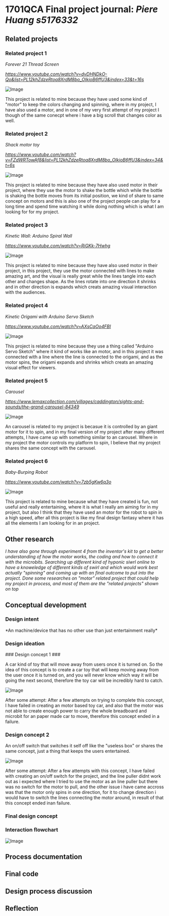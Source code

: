 # 1701QCA Final project journal: *Piere Huang s5176332*

<!--- As for other assessments, fill out the following journal sections with information relevant to your project. --->

<!--- Markdown reference: https://guides.github.com/features/mastering-markdown/ --->

## Related projects ##
<!--- Find about 6 related projects to the project you choose. A project might be related through  function, technology, materials, fabrication, concept, or code. Don't forget to place an image of the related project in the appropriate folder and insert the filename in the appropriate places below. Copy the markdown block of code below for each project you are showing. ---> 
### Related project 1 ###
*Forever 21 Thread Screen*

*https://www.youtube.com/watch?v=dvDHNDkO-Qo&list=PL12khZdzeRtoa8XrdM8bo_OIkioB6ffU3&index=33&t=16s*

![Image](124.png)

This project is related to mine because they have used some kind of "motor" to keep the colors changing and spinning, where in my project, I have also used a motor, and in one of my very first attempt of my project I though of the same conecpt where i have a big scroll that changes color as well.

### Related project 2 ###
*Shack motor toy*

*https://www.youtube.com/watch?v=FZdWRTowAf8&list=PL12khZdzeRtoa8XrdM8bo_OIkioB6ffU3&index=34&t=6s*

![Image](125.png)

This project is related to mine because they have also used motor in their project, where they use the motor to shake the bottle which while the bottle is shaking the bottle moves from its initial position, we kind of share to same concept on motors and this is also one of the project people can play for a long time and spend time watching it while doing nothing which is what I am looking for for my project.

### Related project 3 ###
*Kinetic Wall: Arduino Spiral Wall*

*https://www.youtube.com/watch?v=RiGKk-7Hwhg*

![Image](126.png)

This project is related to mine because they have also used motor in their project, in this project, they use the motor connected with lines to make amazing art, and the visual is really great while the lines tangle into each other and changes shape. As the lines rotate into one direction it shrinks and in other direction is expands which creats amazing visual interaction with the audiences. 

### Related project 4 ###
*Kinetic Origami with Arduino Servo Sketch*

*https://www.youtube.com/watch?v=AXsCaOo4FBI*

![Image](127.png)

This project is related to mine because they use a thing called "Arduino Servo Sketch" where it kind of works like an motor, and in this project it was connected with a line where the line is connected to the origami, and as the motor spins, the origami expands and shrinks which creats an amazing visual effect for viewers. 


### Related project 5 ###
*Carousel*

*https://www.lemaxcollection.com/villages/caddington/sights-and-sounds/the-grand-carousel-84349*

![Image](128.png)

An carousel is related to my project is becasue it is controlled by an giant motor for it to spin, and in my final version of my project after many different attempts, I have came up with something similar to an carousel. Where in my project the motor controls my platform to spin, I believe that my project shares the same concept with the carousel.

### Related project 6 ###
*Baby-Burping Robot*

*https://www.youtube.com/watch?v=7zb5gKw6q3o*

![Image](129.png)

This project is related to mine because what they have created is fun, not useful and really entertaining, where it is what I really am aiming for in my project, but also I think that they have used an motor for the robot to spin in a high speed, after all this project is like my final design fantasy where it has all the elements I am looking for in an project.

## Other research ##
<!--- Include here any other relevant research you have done. This might include identifying readings, tutorials, videos, technical documents, or other resources that have been helpful. For each particular source, add a comment or two about why it is relevant or what you have taken from it. You should include a reference or link to each of these resources. ---> 
*I have also gone through experiment 4 from the inventor's kit to get a better understanding of how the motor works, the coding and how to connect it with the microbits.
Searching up different kind of hyponic siwrl online to have a knoweledge of different kinds of swirl and which would work best actually "spinning" and coming up with an final outcome to put into the project.
Done some researches on "motor" related project that could help my project in process, and most of them are the "related projects" shown on top*

## Conceptual development ##

### Design intent ###
<!--- Include your design intent here. It should be about a 10 word phrase/sentence. ---> *An machine/device that has no other use than just entertainment really*

### Design ideation ###
<!--- Document your ideation process. This will include the design concepts presented for assessment 2. You can copy and paste that information here. ---> ### Design concept 1 ###
A car kind of toy that will move away from users once it is turned on. So the idea of this concept is to create a car toy that will keep moving away from the user once it is turned on, and you will never know which way it will be going the next second, therefore the toy car will be incredibly hard to catch.

![Image](2.png)

After some attempt: After a few attempts on trying to complete this concept, I have failed in creating an motor based toy car, and also that the motor was not able to create enough power to carry the whole breadboard and microbit for an paper made car to move, therefore this concept ended in a failure.

### Design concept 2 ###
An on/off switch that switches it self off like the "useless box" or shares the same concept, just a thing that keeps the users entertained.

![Image](WechatIMG278.jpeg)

After some attempt: After a few attempts with this concept, I have failed with creating an on/off switch for the project, and the line puller didnt work out as i expected where I tried to use the motor as an line puller but there was no switch for the motor to pull, and the other issue i have came accross was that the motor only spins in one direction, for it to change direction i would have to switch the lines connecting the motor around, in result of that this concept ended inan failure.

### Final design concept ###
<!--- This should be a description of your concept including its context, motivation, or other relevant information you used to decide on this concept. --->

### Interaction flowchart ###
<!--- Include an interaction flowchart of the interaction process in your project. Make sure you think about all the stages of interaction step-by-step. Also make sure that you consider actions a user might take that aren't what you intend in an ideal use case. Insert an image of it below. It might just be a photo of a hand-drawn sketch, not a carefully drawn digital diagram. It just needs to be legible. --->

![Image](missingimage.png)

## Process documentation ##
<!--- In this section, include text and images (and potentially links to video) that represent the development of your project including sources you've found (URLs and written references), choices you've made, sketches you've done, iterations completed, materials you've investigated, and code samples. Use the markdown reference for help in formatting the material.

This should have quite a lot of information! It will likely include most of the process documentation from assessment 2 which can be copied and pasted here.

Use subheadings to structure this information. See https://guides.github.com/features/mastering-markdown/ for details of how to insert subheadings.

There will likely by a dozen or so images of the project under construction. The images should help explain why you've made the choices you've made as well as what you have done. --->

## Final code ##

<!--- Include here screenshots of the final code you used in the project if it is done with block coding. If you have used javascript, micropython, C, or other code, include it as text formatted as code using a series of three backticks ` before and after the code block. See https://guides.github.com/features/mastering-markdown/ for more information about that formatting. --->

## Design process discussion ##
<!--- Discuss your process used in this project, particularly with reference to aspects of the Double Diamond design methodology or other relevant design process. --->


## Reflection ##

<!--- Describe the parts of your project you felt were most successful and the parts that could have done with improvement, whether in terms of outcome, process, or understanding.

What techniques, approaches, skills, or information did you find useful from other sources (such as the related projects you identified earlier)?

What parts of your project do you feel are novel? This is IMPORTANT to help justify a key component of the assessment rubric.

What might be an interesting extension of this project? In what other contexts might this project be used? --->
